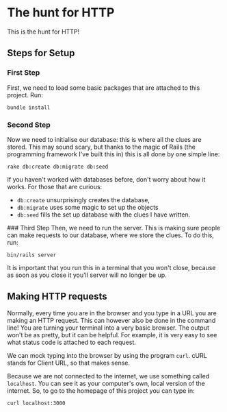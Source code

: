# The hunt for HTTP

This is the hunt for HTTP!

## Steps for Setup
### First Step
First, we need to load some basic packages that are attached to this project.
Run:
```
bundle install
```

### Second Step
Now we need to initialise our database: this is where all the clues are stored.
This may sound scary, but thanks to the magic of Rails (the programming
framework I've built this in) this is all done by one simple line:
```
rake db:create db:migrate db:seed
```
If you haven't worked with databases before, don't worry about how it works.
For those that are curious:
- `db:create` unsurprisingly creates the database,
- `db:migrate` uses some magic to set up the objects
- `db:seed` fills the set up database with the clues I have written.

### Third Step
Then, we need to run the server. This is making sure people can make requests
to our database, where we store the clues. To do this, run:
```
bin/rails server
```
It is important that you run this in a terminal that you won't close, because
as soon as you close it you'll server will no longer be up.

## Making HTTP requests
Normally, every time you are in the browser and you type in a URL you are
making an HTTP request. This can however also be done in the command line! You
are turning your terminal into a very basic browser. The output won't be as
pretty, but it can be helpful. For example, it is very easy to see what status
code is attached to each request.

We can mock typing into the browser by using the program `curl`. cURL stands
for Client URL, so that makes sense.

Because we are not connected to the internet, we use something called
`localhost`. You can see it as your computer's own, local version of the
internet. 
So, to go to the homepage of this project you can type in:
```
curl localhost:3000
```
